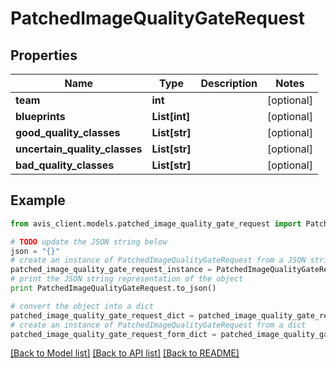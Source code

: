 # PatchedImageQualityGateRequest


## Properties

Name | Type | Description | Notes
------------ | ------------- | ------------- | -------------
**team** | **int** |  | [optional]
**blueprints** | **List[int]** |  | [optional]
**good_quality_classes** | **List[str]** |  | [optional]
**uncertain_quality_classes** | **List[str]** |  | [optional]
**bad_quality_classes** | **List[str]** |  | [optional]

## Example

```python
from avis_client.models.patched_image_quality_gate_request import PatchedImageQualityGateRequest

# TODO update the JSON string below
json = "{}"
# create an instance of PatchedImageQualityGateRequest from a JSON string
patched_image_quality_gate_request_instance = PatchedImageQualityGateRequest.from_json(json)
# print the JSON string representation of the object
print PatchedImageQualityGateRequest.to_json()

# convert the object into a dict
patched_image_quality_gate_request_dict = patched_image_quality_gate_request_instance.to_dict()
# create an instance of PatchedImageQualityGateRequest from a dict
patched_image_quality_gate_request_form_dict = patched_image_quality_gate_request.from_dict(patched_image_quality_gate_request_dict)
```
[[Back to Model list]](../#documentation-for-models) [[Back to API list]](../#documentation-for-api-endpoints) [[Back to README]](../)
